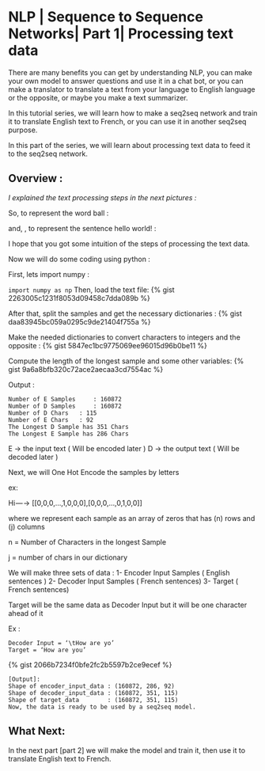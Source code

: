 # NLP | Sequence to Sequence Networks| Part 1| Processing text data

There are many benefits you can get by understanding NLP, you can make your own model to answer questions and use it in a chat bot, or you can make a translator to translate a text from your language to English language or the opposite, or maybe you make a text summarizer.

In this tutorial series, we will learn how to make a seq2seq network and train it to translate English text to French, or you can use it in another seq2seq purpose.

In this part of the series, we will learn about processing text data to feed it to the seq2seq network.

## Overview :
*I explained the text processing steps in the next pictures :*


So, to represent the word ball :


and, , to represent the sentence hello world! :


I hope that you got some intuition of the steps of processing the text data.


Now we will do some coding using python :

First, lets import numpy :

``` import numpy as np ```
Then, load the text file:
{% gist 2263005c1231f8053d09458c7dda089b %}

After that, split the samples and get the necessary dictionaries :
{% gist daa83945bc059a0295c9de21404f755a %}

Make the needed dictionaries to convert characters to integers and the opposite :
{% gist 5847ec1bc9775069ee96015d96b0be11 %}

Compute the length of the longest sample and some other variables:
{% gist 9a6a8bfb320c72ace2aecaa3cd7554ac %}

Output :

```
Number of E Samples  	: 160872
Number of D Samples 	: 160872
Number of D Chars  	: 115
Number of E Chars 	: 92
The Longest D Sample has 351 Chars
The Longest E Sample has 286 Chars
```
E → the input text ( Will be encoded later )
D → the output text ( Will be decoded later )

Next, we will One Hot Encode the samples by letters 

ex:

Hi — -> [[0,0,0,…,1,0,0,0],[0,0,0,…,0,1,0,0]] 

where we represent each sample as an array of zeros that has (n) rows and (j) columns

n = Number of Characters in the longest Sample

j = number of chars in our dictionary

We will make three sets of data :
1- Encoder Input Samples ( English sentences )
2- Decoder Input Samples ( French sentences)
3- Target ( French sentences)

Target will be the same data as Decoder Input but it will be one character ahead of it 

Ex : 
```
Decoder Input = ‘\tHow are yo’
Target = ‘How are you’

```
{% gist 2066b7234f0bfe2fc2b5597b2ce9ecef %}
```
[Output]:
Shape of encoder_input_data : (160872, 286, 92) 
Shape of decoder_input_data : (160872, 351, 115) 
Shape of target_data        : (160872, 351, 115)
Now, the data is ready to be used by a seq2seq model.

```
## What Next:
In the next part [part 2] we will make the model and train it, then use it to translate English text to French.
